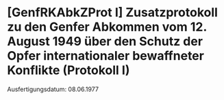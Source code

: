 # [GenfRKAbkZProt I] Zusatzprotokoll zu den Genfer Abkommen vom 12. August 1949 über den Schutz der Opfer internationaler bewaffneter Konflikte (Protokoll I)

Ausfertigungsdatum: 08.06.1977

 